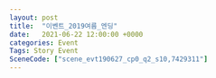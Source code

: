 ```yaml
---
layout: post
title:  "이벤트_2019여름_엔딩"
date:   2021-06-22 12:00:00 +0000
categories: Event
Tags: Story Event
SceneCode: ["scene_evt190627_cp0_q2_s10,7429311"]
---
```

